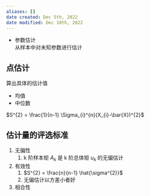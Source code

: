 ```yaml
---
aliases: []
date created: Dec 5th, 2022
date modified: Dec 10th, 2022
---
```

- 参数估计  
从样本中对未知参数进行估计 

## 点估计
算出具体的估计值
- 均值
- 中位数

$S^{2} = \frac{1}{n-1} \Sigma_{i}^{n}(X_{i}-\bar{X})^{2}$

## 估计量的评选标准
1. 无偏性 
	1. k 阶样本矩 $A_k$ 是 k 阶总体矩 $u_k$ 的无偏估计
2. 有效性 
	1. $S^{2} = \frac{n}{n-1} \hat{\sigma^{2}}$
	2. 无偏估计以方差小者好
3. 相合性

